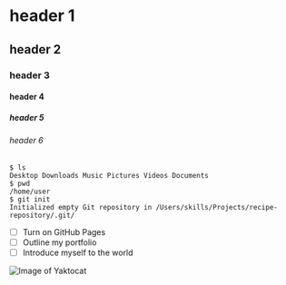 # header 1
## header 2
### header 3
#### header 4
##### header 5
###### header 6
```
$ ls
Desktop Downloads Music Pictures Videos Documents
$ pwd
/home/user
$ git init
Initialized empty Git repository in /Users/skills/Projects/recipe-repository/.git/
```

- [ ] Turn on GitHub Pages
- [ ] Outline my portfolio
- [ ] Introduce myself to the world

![Image of Yaktocat](https://octodex.github.com/images/yaktocat.png)
